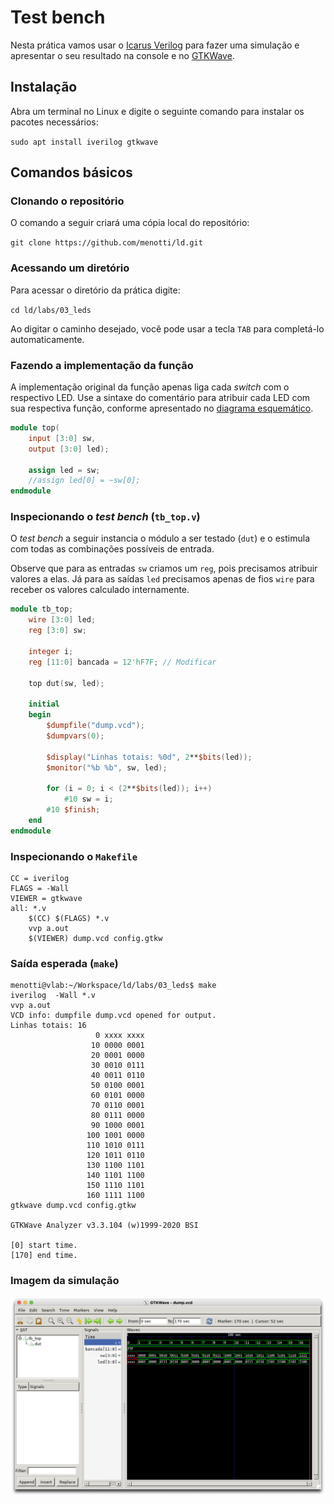 # Test bench

Nesta prática vamos usar o [Icarus Verilog](https://steveicarus.github.io/iverilog/) para fazer uma simulação e apresentar o seu resultado na console e no [GTKWave](https://gtkwave.sourceforge.net/).

## Instalação

Abra um terminal no Linux e digite o seguinte comando para instalar os pacotes necessários:

`sudo apt install iverilog gtkwave`

## Comandos básicos 

### Clonando o repositório

O comando a seguir criará uma cópia local do repositório:

`git clone https://github.com/menotti/ld.git`

### Acessando um diretório 

Para acessar o diretório da prática digite:

`cd ld/labs/03_leds`

Ao digitar o caminho desejado, você pode usar a tecla `TAB` para completá-lo automaticamente.

### Fazendo a implementação da função

A implementação original da função apenas liga cada *switch* com o respectivo LED. Use a sintaxe do comentário para atribuir cada LED com sua respectiva função, conforme apresentado no [diagrama esquemático](Lab3.pdf).

```verilog
module top(
	input [3:0] sw, 
	output [3:0] led);

	assign led = sw;
	//assign led[0] = ~sw[0];
endmodule
```

### Inspecionando o *test bench* (`tb_top.v`)

O *test bench* a seguir instancia o módulo a ser testado (`dut`) e o estimula com todas as combinações possíveis de entrada. 

Observe que para as entradas `sw` criamos um `reg`, pois precisamos atribuir valores a elas. Já para as saídas `led` precisamos apenas de fios `wire` para receber os valores calculado internamente. 

```verilog
module tb_top;
	wire [3:0] led;
	reg [3:0] sw;

	integer i;
	reg [11:0] bancada = 12'hF7F; // Modificar

	top dut(sw, led);

	initial 
	begin
		$dumpfile("dump.vcd");
		$dumpvars(0);
		
		$display("Linhas totais: %0d", 2**$bits(led));
		$monitor("%b %b", sw, led);

		for (i = 0; i < (2**$bits(led)); i++)
			#10 sw = i;
		#10 $finish;
	end
endmodule
```

### Inspecionando o `Makefile`

```make
CC = iverilog 
FLAGS = -Wall
VIEWER = gtkwave
all: *.v
	$(CC) $(FLAGS) *.v 
	vvp a.out
	$(VIEWER) dump.vcd config.gtkw
```

### Saída esperada (`make`)

```
menotti@vlab:~/Workspace/ld/labs/03_leds$ make
iverilog  -Wall *.v 
vvp a.out
VCD info: dumpfile dump.vcd opened for output.
Linhas totais: 16
                   0 xxxx xxxx
                  10 0000 0001
                  20 0001 0000
                  30 0010 0111
                  40 0011 0110
                  50 0100 0001
                  60 0101 0000
                  70 0110 0001
                  80 0111 0000
                  90 1000 0001
                 100 1001 0000
                 110 1010 0111
                 120 1011 0110
                 130 1100 1101
                 140 1101 1100
                 150 1110 1101
                 160 1111 1100
gtkwave dump.vcd config.gtkw

GTKWave Analyzer v3.3.104 (w)1999-2020 BSI

[0] start time.
[170] end time.
```

### Imagem da simulação

![Imagem da simulação](dump.png)
